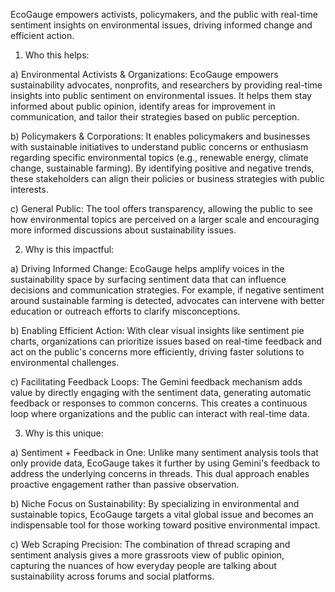 EcoGauge empowers activists, policymakers, and the public with real-time sentiment insights on environmental issues, driving informed change and efficient action.

1. Who this helps:

a) Environmental Activists & Organizations: EcoGauge empowers sustainability advocates, nonprofits, and researchers by providing real-time insights into public sentiment on environmental issues. It helps them stay informed about public opinion, identify areas for improvement in communication, and tailor their strategies based on public perception.

b) Policymakers & Corporations: It enables policymakers and businesses with sustainable initiatives to understand public concerns or enthusiasm regarding specific environmental topics (e.g., renewable energy, climate change, sustainable farming). By identifying positive and negative trends, these stakeholders can align their policies or business strategies with public interests.

c) General Public: The tool offers transparency, allowing the public to see how environmental topics are perceived on a larger scale and encouraging more informed discussions about sustainability issues.

2. Why is this impactful:

a) Driving Informed Change: EcoGauge helps amplify voices in the sustainability space by surfacing sentiment data that can influence decisions and communication strategies. For example, if negative sentiment around sustainable farming is detected, advocates can intervene with better education or outreach efforts to clarify misconceptions.

b) Enabling Efficient Action: With clear visual insights like sentiment pie charts, organizations can prioritize issues based on real-time feedback and act on the public's concerns more efficiently, driving faster solutions to environmental challenges.

c) Facilitating Feedback Loops: The Gemini feedback mechanism adds value by directly engaging with the sentiment data, generating automatic feedback or responses to common concerns. This creates a continuous loop where organizations and the public can interact with real-time data.

3. Why is this unique:

a) Sentiment + Feedback in One: Unlike many sentiment analysis tools that only provide data, EcoGauge takes it further by using Gemini's feedback to address the underlying concerns in threads. This dual approach enables proactive engagement rather than passive observation.

b) Niche Focus on Sustainability: By specializing in environmental and sustainable topics, EcoGauge targets a vital global issue and becomes an indispensable tool for those working toward positive environmental impact.

c) Web Scraping Precision: The combination of thread scraping and sentiment analysis gives a more grassroots view of public opinion, capturing the nuances of how everyday people are talking about sustainability across forums and social platforms.
